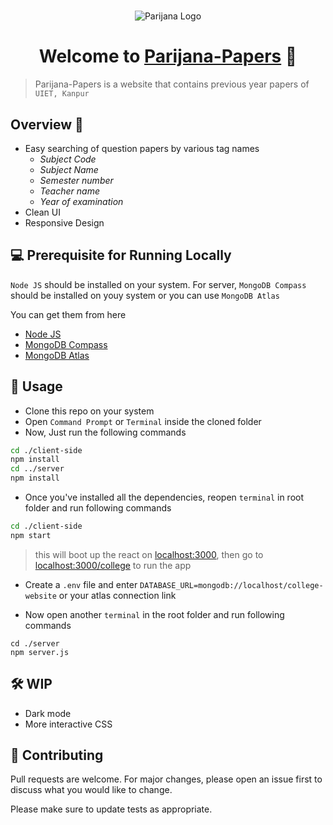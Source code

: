 #  
<p align="center">
<img src="https://user-images.githubusercontent.com/55861951/116801406-51d63880-ab27-11eb-92c8-e79e1605a236.png" alt="Parijana Logo" >
</p>
<h1 align="center">Welcome to <a href="https://parijana.herokuapp.com/college" >Parijana-Papers</a> 👋 </h1>

> Parijana-Papers is a website that contains previous year papers of `UIET, Kanpur`

## Overview 👀
- Easy searching of question papers by various tag names
  - *Subject Code*
  - *Subject Name*
  - *Semester number*
  - *Teacher name*
  - *Year of examination*
- Clean UI
- Responsive Design

## 💻 Prerequisite for Running Locally
`Node JS` should be installed on your system.
For server, `MongoDB Compass` should be installed on youy system or you can use `MongoDB Atlas`

You can get them from here
- [Node JS](https://nodejs.org/en/)
- [MongoDB Compass](https://fastdl.mongodb.org/windows/mongodb-windows-x86_64-4.4.5-signed.msi)
- [MongoDB Atlas](https://www.mongodb.com/cloud/atlas)


## 🚀 Usage
- Clone this repo on your system 
- Open `Command Prompt` or `Terminal` inside the cloned folder
- Now, Just run the following commands
```sh
cd ./client-side
npm install
cd ../server
npm install
```
- Once you've installed all the dependencies, reopen `terminal` in root folder and run following commands
```sh
cd ./client-side
npm start
```
> this will boot up the react on [localhost:3000](http://localhost:3000), then go to  [localhost:3000/college](http://localhost:3000/college) to run the app

- Create a `.env` file and enter `DATABASE_URL=mongodb://localhost/college-website` or your atlas connection link

- Now open another `terminal` in the root folder and run following commands
```
cd ./server
npm server.js
```

## 🛠 WIP
- Dark mode
- More interactive CSS

## 🤝 Contributing
Pull requests are welcome. For major changes, please open an issue first to discuss what you would like to change.

Please make sure to update tests as appropriate.

